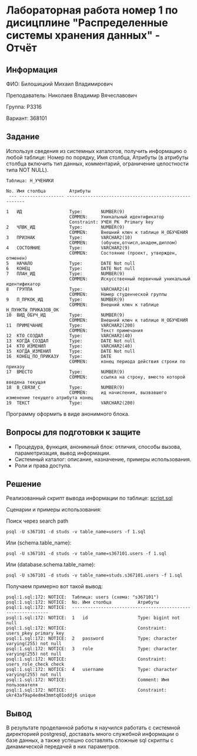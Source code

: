 # Лабораторная работа номер 1 по дисицплине "Распределенные системы хранения данных" - Отчёт

## Информация

ФИО: Билошицкий Михаил Владимирович

Преподаватель: Николаев Владимир Вячеславович

Группа: P3316

Вариант: 368101

## Задание

Используя сведения из системных каталогов, получить информацию о любой таблице: Номер по порядку, Имя столбца, Атрибуты (в атрибуты столбца включить тип данных, комментарий, ограничение целостности типа NOT NULL).

```
Таблица: Н_УЧЕНИКИ

No. Имя столбца 		Атрибуты
 --- ----------------- ------------------------------------------------------

1	ИД			        Type:		NUMBER(9)
				        COMMEN:		Уникальный идентификатор
				        Constraint:	УЧЕН_PK  Primary key
2	ЧЛВК_ИД			    Type:		NUMBER(9)
				        COMMEN:		Внешний ключ к таблице Н_ОБУЧЕНИЯ
3	ПРИЗНАК			    Type:		VARCHAR2(10)
				        COMMEN:		(обучен,отчисл,академ,диплом)
4	СОСТОЯНИЕ		    Type:		VARCHAR2(9)
				        COMMEN:		Состояние (проект, утвержден, отменен)
5	НАЧАЛО			    Type:		DATE Not null
6	КОНЕЦ			    Type:		DATE Not null
7	ПЛАН_ИД			    Type:		NUMBER(9)
				        COMMEN:		Искусственный первичный уникальный идентификатор
8	ГРУППА			    Type:		VARCHAR2(4)
				        COMMEN:		Номер студенческой группы
9	П_ПРКОК_ИД		    Type:		NUMBER(9)
				        COMMEN:		Внешний ключ к таблице Н_ПУНКТЫ_ПРИКАЗОВ_ОК
10	ВИД_ОБУЧ_ИД		    Type:		NUMBER(9)
				        COMMEN:		Внешний ключ к таблице Н_ОБУЧЕНИЯ
11	ПРИМЕЧАНИЕ		    Type:		VARCHAR2(200)
				        COMMEN:		Текст примечания
12	КТО_СОЗДАЛ		    Type:		VARCHAR2(40)
13	КОГДА_СОЗДАЛ		Type:		DATE Not null
14	КТО_ИЗМЕНИЛ		    Type:		VARCHAR2(40)
15	КОГДА_ИЗМЕНИЛ		Type:		DATE Not null
16	КОНЕЦ_ПО_ПРИКАЗУ	Type:		DATE 
				        COMMEN:		конец периода действия строки по приказу
17	ВМЕСТО			    Type:		NUMBER(9)
				        COMMEN:		ссылка на строку, вместо которой введена текущая
18	В_СВЯЗИ_С		    Type:		NUMBER(9)
				        COMMEN:		ид начисления, вызвавшего изменение текущего атрибута конец	
19	ТЕКСТ			    Type:		VARCHAR2(200)
```

Программу оформить в виде анонимного блока.

## Вопросы для подготовки к защите

- Процедура, функция, анонимный блок: отличия, способы вызова, параметризация, вывод информации.
- Системный каталог: описание, назначение, примеры использования.
- Роли и права доступа.

## Решение

Реализованный скрипт вывода информации по таблице: [script.sql](./script.sql)

Сценарии и примеры использования:

Поиск через search path

```
psql -U s367101 -d studs -v table_name=users -f 1.sql
```

Или (schema.table_name):

```
psql -U s367101 -d studs -v table_name=s367101.users -f 1.sql
```

Или (database.schema.table_name):

```
psql -U s367101 -d studs -v table_name=studs.s367101.users -f 1.sql
```

Получаем примерно вот такой вывод:

```
psql:1.sql:172: NOTICE:  Таблица: users (схема: "s367101")
psql:1.sql:172: NOTICE:  No. Имя столбца          Атрибуты
psql:1.sql:172: NOTICE:  -------------------------------------------------------------
psql:1.sql:172: NOTICE:  1   id                   Type: bigint not null
psql:1.sql:172: NOTICE:                           Constraint: users_pkey primary key
psql:1.sql:172: NOTICE:  2   password             Type: character varying(255) not null
psql:1.sql:172: NOTICE:  3   role                 Type: character varying(255) not null
psql:1.sql:172: NOTICE:                           Constraint: users_role_check check
psql:1.sql:172: NOTICE:  4   username             Type: character varying(255) not null
psql:1.sql:172: NOTICE:                           Comment: Имя пользователя
psql:1.sql:172: NOTICE:                           Constraint: ukr43af9ap4edm43mmtq01oddj6 unique
```

## Вывод

В результате проделанной работы я научился работать с системной директорией postgresql, доставать много служебной информации о базе данных, а также успешно составлять сложные sql скрипты с динамической передачей в них параметров.

